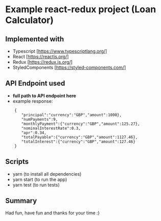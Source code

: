 # Example react-redux project (Loan Calculator)

## Implemented with

- Typescript [https://www.typescriptlang.org/]
- React [https://reactjs.org/]
- Redux [https://redux.js.org/]
- StyledComponents [https://styled-components.com/]

## API Endpoint used

- **full path to API endpoint here**
- example response:

```
    {
       "principal":"currency":"GBP","amount":1000},
       "numPayments":9,
       "monthlyPayment":{"currency":"GBP","amount":125.27},
       "nominalInterestRate":0.3,
       "apr":0.34,
       "totalPayable":{"currency":"GBP","amount":1127.46},
       "totalInterest":{"currency":"GBP","amount":127.46}
    }
```

## Scripts

- yarn (to install all dependencies)
- yarn start (to run the app)
- yarn test (to run tests)

## Summary

Had fun, have fun and thanks for your time :)
